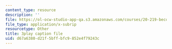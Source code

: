 ```yaml
---
content_type: resource
description: ''
file: https://ol-ocw-studio-app-qa.s3.amazonaws.com/courses/20-219-becoming-the-next-bill-nye-writing-and-hosting-the-educational-show-january-iap-2015/d67a6380d21f5bffbfc9852e4f79243c_Ui2q2uoA-_g.vtt
file_type: application/x-subrip
resourcetype: Other
title: 3play caption file
uid: d67a6380-d21f-5bff-bfc9-852e4f79243c
---
```

